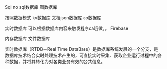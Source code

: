 
Sql no sql数据库  图数据库 

按照数据模式 kv数据库 文档json数据库  oo数据库


实时数据库
可以根据数据库内容来触发程序ca哦做。。
Firebase

内存数据库 文件数据库


实时数据库（RTDB－Real Time DataBase）是数据库系统发展的一个分支，是数据库技术结合实时处理技术产生的，可直接实时采集、获取企业运行过程中的各种数据，并将其转化为对各类业务有效的公共信息。
